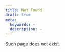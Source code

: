 ```yaml
---
title: Not Found
draft: true
meta:
  keywords: ~
  description: ~
---
```


Such page does not exist.

